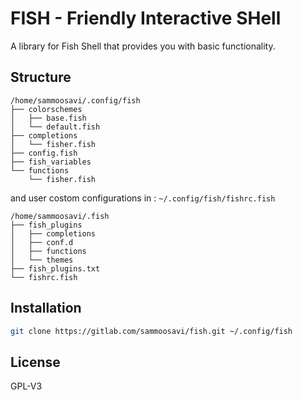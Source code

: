 # FISH - Friendly Interactive SHell
A library for Fish Shell that provides you with basic functionality.
## Structure
```fish
/home/sammoosavi/.config/fish
├── colorschemes
│   ├── base.fish
│   └── default.fish
├── completions
│   └── fisher.fish
├── config.fish
├── fish_variables
└── functions
    └── fisher.fish
```
and user costom configurations in : `~/.config/fish/fishrc.fish`
```
/home/sammoosavi/.fish
├── fish_plugins
│   ├── completions
│   ├── conf.d
│   ├── functions
│   └── themes
├── fish_plugins.txt
└── fishrc.fish

```
## Installation
```bash
git clone https://gitlab.com/sammoosavi/fish.git ~/.config/fish
```
## License
GPL-V3
